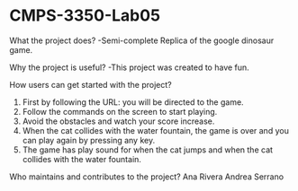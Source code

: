 # CMPS-3350-Lab05
What the project does?
  -Semi-complete Replica of the google dinosaur game.
  
Why the project is useful?
  -This project was created to have fun. 
  
How users can get started with the project?
  1. First by following the URL:[](https://cs.csub.edu/~arivera/3350/lab05/CMPS-3350-Lab05/) you will be directed to the game.
  2. Follow the commands on the screen to start playing.
  3. Avoid the obstacles and watch your score increase.
  4. When the cat collides with the water fountain, the game is over and you can play again by pressing any key. 
  5. The game has play sound for when the cat jumps and when the cat collides with the water fountain.
  
Who maintains and contributes to the project?
  Ana Rivera 
  Andrea Serrano
